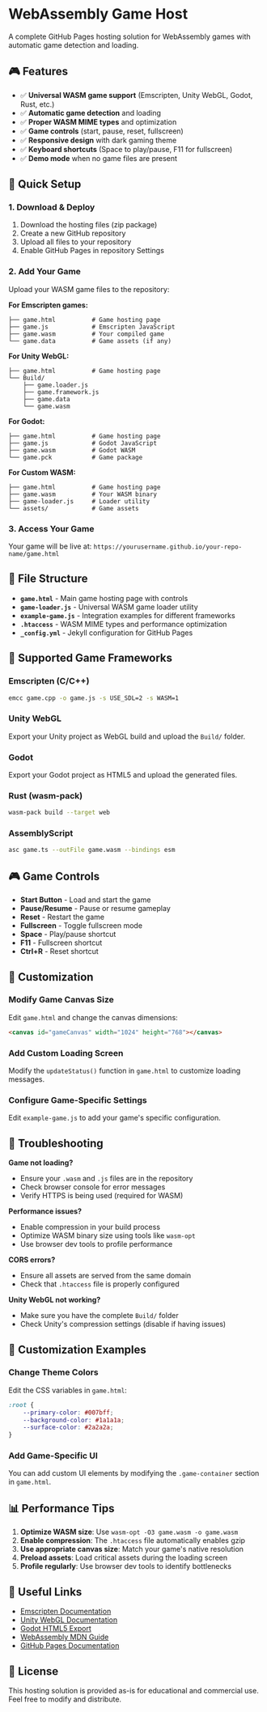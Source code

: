 # WebAssembly Game Host

A complete GitHub Pages hosting solution for WebAssembly games with automatic game detection and loading.

## 🎮 Features

- ✅ **Universal WASM game support** (Emscripten, Unity WebGL, Godot, Rust, etc.)
- ✅ **Automatic game detection** and loading
- ✅ **Proper WASM MIME types** and optimization
- ✅ **Game controls** (start, pause, reset, fullscreen)
- ✅ **Responsive design** with dark gaming theme
- ✅ **Keyboard shortcuts** (Space to play/pause, F11 for fullscreen)
- ✅ **Demo mode** when no game files are present

## 🚀 Quick Setup

### 1. Download & Deploy
1. Download the hosting files (zip package)
2. Create a new GitHub repository
3. Upload all files to your repository
4. Enable GitHub Pages in repository Settings

### 2. Add Your Game
Upload your WASM game files to the repository:

**For Emscripten games:**
```
├── game.html          # Game hosting page
├── game.js            # Emscripten JavaScript
├── game.wasm          # Your compiled game
└── game.data          # Game assets (if any)
```

**For Unity WebGL:**
```
├── game.html          # Game hosting page
└── Build/
    ├── game.loader.js
    ├── game.framework.js
    ├── game.data
    └── game.wasm
```

**For Godot:**
```
├── game.html          # Game hosting page
├── game.js            # Godot JavaScript
├── game.wasm          # Godot WASM
└── game.pck           # Game package
```

**For Custom WASM:**
```
├── game.html          # Game hosting page
├── game.wasm          # Your WASM binary
├── game-loader.js     # Loader utility
└── assets/            # Game assets
```

### 3. Access Your Game
Your game will be live at: `https://yourusername.github.io/your-repo-name/game.html`

## 📁 File Structure

- **`game.html`** - Main game hosting page with controls
- **`game-loader.js`** - Universal WASM game loader utility
- **`example-game.js`** - Integration examples for different frameworks
- **`.htaccess`** - WASM MIME types and performance optimization
- **`_config.yml`** - Jekyll configuration for GitHub Pages

## 🎯 Supported Game Frameworks

### Emscripten (C/C++)
```bash
emcc game.cpp -o game.js -s USE_SDL=2 -s WASM=1
```

### Unity WebGL
Export your Unity project as WebGL build and upload the `Build/` folder.

### Godot
Export your Godot project as HTML5 and upload the generated files.

### Rust (wasm-pack)
```bash
wasm-pack build --target web
```

### AssemblyScript
```bash
asc game.ts --outFile game.wasm --bindings esm
```

## 🎮 Game Controls

- **Start Button** - Load and start the game
- **Pause/Resume** - Pause or resume gameplay
- **Reset** - Restart the game
- **Fullscreen** - Toggle fullscreen mode
- **Space** - Play/pause shortcut
- **F11** - Fullscreen shortcut
- **Ctrl+R** - Reset shortcut

## 🔧 Customization

### Modify Game Canvas Size
Edit `game.html` and change the canvas dimensions:
```html
<canvas id="gameCanvas" width="1024" height="768"></canvas>
```

### Add Custom Loading Screen
Modify the `updateStatus()` function in `game.html` to customize loading messages.

### Configure Game-Specific Settings
Edit `example-game.js` to add your game's specific configuration.

## 🚨 Troubleshooting

**Game not loading?**
- Ensure your `.wasm` and `.js` files are in the repository
- Check browser console for error messages
- Verify HTTPS is being used (required for WASM)

**Performance issues?**
- Enable compression in your build process
- Optimize WASM binary size using tools like `wasm-opt`
- Use browser dev tools to profile performance

**CORS errors?**
- Ensure all assets are served from the same domain
- Check that `.htaccess` file is properly configured

**Unity WebGL not working?**
- Make sure you have the complete `Build/` folder
- Check Unity's compression settings (disable if having issues)

## 🎨 Customization Examples

### Change Theme Colors
Edit the CSS variables in `game.html`:
```css
:root {
    --primary-color: #007bff;
    --background-color: #1a1a1a;
    --surface-color: #2a2a2a;
}
```

### Add Game-Specific UI
You can add custom UI elements by modifying the `.game-container` section in `game.html`.

## 📊 Performance Tips

1. **Optimize WASM size**: Use `wasm-opt -O3 game.wasm -o game.wasm`
2. **Enable compression**: The `.htaccess` file automatically enables gzip
3. **Use appropriate canvas size**: Match your game's native resolution
4. **Preload assets**: Load critical assets during the loading screen
5. **Profile regularly**: Use browser dev tools to identify bottlenecks

## 🔗 Useful Links

- [Emscripten Documentation](https://emscripten.org/docs/)
- [Unity WebGL Documentation](https://docs.unity3d.com/Manual/webgl.html)
- [Godot HTML5 Export](https://docs.godotengine.org/en/stable/tutorials/export/exporting_for_web.html)
- [WebAssembly MDN Guide](https://developer.mozilla.org/en-US/docs/WebAssembly)
- [GitHub Pages Documentation](https://docs.github.com/en/pages)

## 📄 License

This hosting solution is provided as-is for educational and commercial use. Feel free to modify and distribute.
